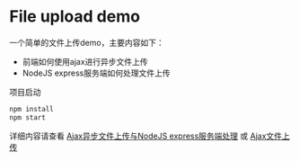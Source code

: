 # File upload demo
一个简单的文件上传demo，主要内容如下：

* 前端如何使用ajax进行异步文件上传
* NodeJS express服务端如何处理文件上传

项目启动
```bash
npm install
npm start
```

详细内容请查看
[Ajax异步文件上传与NodeJS express服务端处理](http://blog.csdn.net/hongchh/article/details/68551497) 或 [Ajax文件上传](https://hongchh.github.io/2017/03/30/Ajax%E6%96%87%E4%BB%B6%E4%B8%8A%E4%BC%A0/)
